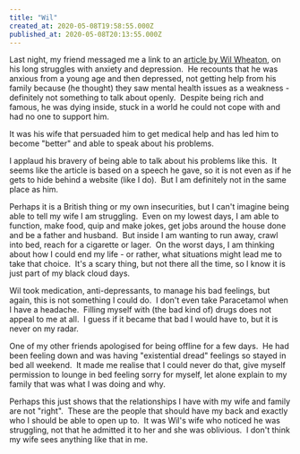 ```yaml
---
title: "Wil"
created_at: 2020-05-08T19:58:55.000Z
published_at: 2020-05-08T20:13:55.000Z
---
```

Last night, my friend messaged me a link to an [article by Wil Wheaton](https://medium.com/@wilw/my-name-is-wil-wheaton-i-live-with-chronic-depression-and-generalized-anxiety-i-am-not-ashamed-8f693f9c0af1), on his long struggles with anxiety and depression.  He recounts that he was anxious from a young age and then depressed, not getting help from his family because (he thought) they saw mental health issues as a weakness - definitely not something to talk about openly.  Despite being rich and famous, he was dying inside, stuck in a world he could not cope with and had no one to support him.

It was his wife that persuaded him to get medical help and has led him to become "better" and able to speak about his problems.

I applaud his bravery of being able to talk about his problems like this.  It seems like the article is based on a speech he gave, so it is not even as if he gets to hide behind a website (like I do).  But I am definitely not in the same place as him.

Perhaps it is a British thing or my own insecurities, but I can't imagine being able to tell my wife I am struggling.  Even on my lowest days, I am able to function, make food, quip and make jokes, get jobs around the house done and be a father and husband.  But inside I am wanting to run away, crawl into bed, reach for a cigarette or lager.  On the worst days, I am thinking about how I could end my life - or rather, what situations might lead me to take that choice.  It's a scary thing, but not there all the time, so I know it is just part of my black cloud days.

Wil took medication, anti-depressants, to manage his bad feelings, but again, this is not something I could do.  I don't even take Paracetamol when I have a headache.  Filling myself with (the bad kind of) drugs does not appeal to me at all.  I guess if it became that bad I would have to, but it is never on my radar.

One of my other friends apologised for being offline for a few days.  He had been feeling down and was having "existential dread" feelings so stayed in bed all weekend.  It made me realise that I could never do that, give myself permission to lounge in bed feeling sorry for myself, let alone explain to my family that was what I was doing and why.

Perhaps this just shows that the relationships I have with my wife and family are not "right".  These are the people that should have my back and exactly who I should be able to open up to.  It was Wil's wife who noticed he was struggling, not that he admitted it to her and she was oblivious.  I don't think my wife sees anything like that in me.
